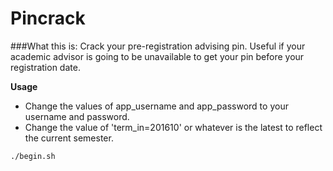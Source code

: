 Pincrack
===

###What this is: 
Crack your pre-registration advising pin. Useful if your academic advisor is going to be unavailable to get your pin before your registration date.

**Usage** 
- Change the values of app\_username and app\_password to your username and password.
- Change the value of 'term\_in=201610' or whatever is the latest to reflect the current semester.

```sh
./begin.sh
```
